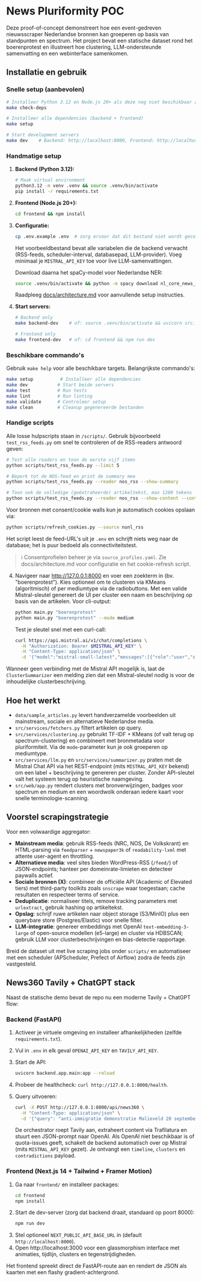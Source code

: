 # News Pluriformity POC

Deze proof-of-concept demonstreert hoe een event-gedreven nieuwsscraper Nederlandse bronnen kan groeperen op basis van standpunten en spectrum. Het project bevat een statische dataset rond het boerenprotest en illustreert hoe clustering, LLM-ondersteunde samenvatting en een webinterface samenkomen.

## Installatie en gebruik

### Snelle setup (aanbevolen)

```bash
# Installeer Python 3.12 en Node.js 20+ als deze nog niet beschikbaar zijn
make check-deps

# Installeer alle dependencies (backend + frontend)
make setup

# Start development servers
make dev    # Backend: http://localhost:8000, Frontend: http://localhost:3000
```

### Handmatige setup

1. **Backend (Python 3.12):**
   ```bash
   # Maak virtual environment
   python3.12 -m venv .venv && source .venv/bin/activate
   pip install -r requirements.txt
   ```

2. **Frontend (Node.js 20+):**
   ```bash
   cd frontend && npm install
   ```

3. **Configuratie:**
   ```bash
   cp .env.example .env  # zorg ervoor dat dit bestand niet wordt gecommit
   ```
   Het voorbeeldbestand bevat alle variabelen die de backend verwacht (RSS-feeds, scheduler-interval, databasepad, LLM-provider). Voeg minimaal je `MISTRAL_API_KEY` toe voor live LLM-samenvattingen.

   Download daarna het spaCy-model voor Nederlandse NER:
   ```bash
   source .venv/bin/activate && python -m spacy download nl_core_news_lg
   ```

   Raadpleeg [docs/architecture.md](docs/architecture.md) voor aanvullende setup instructies.

4. **Start servers:**
   ```bash
   # Backend only
   make backend-dev    # of: source .venv/bin/activate && uvicorn src.web.app:app --reload

   # Frontend only
   make frontend-dev   # of: cd frontend && npm run dev
   ```

### Beschikbare commando's

Gebruik `make help` voor alle beschikbare targets. Belangrijkste commando's:

```bash
make setup          # Installeer alle dependencies
make dev           # Start beide servers
make test          # Run tests
make lint          # Run linting
make validate      # Controleer setup
make clean         # Cleanup gegenereerde bestanden
```
### Handige scripts

Alle losse hulpscripts staan in `/scripts/`. Gebruik bijvoorbeeld `test_rss_feeds.py` om snel te controleren of de RSS-readers antwoord geven:

```bash
# Test alle readers en toon de eerste vijf items
python scripts/test_rss_feeds.py --limit 5

# Beperk tot de NOS-feed en print de summary mee
python scripts/test_rss_feeds.py --reader nos_rss --show-summary

# Toon ook de volledige (geëxtraheerde) artikeltekst, max 1200 tekens
python scripts/test_rss_feeds.py --reader nos_rss --show-content --content-limit 1200
```

Voor bronnen met consent/cookie walls kun je automatisch cookies opslaan via:

```bash
python scripts/refresh_cookies.py --source nunl_rss
```

Het script leest de feed-URL's uit je `.env` en schrijft niets weg naar de database; het is puur bedoeld als connectiviteitstest.

> ℹ️ Consentprofielen beheer je via `source_profiles.yaml`. Zie docs/architecture.md voor configuratie en het cookie-refresh script.

4. Navigeer naar http://127.0.0.1:8000 en voer een zoekterm in (bv. "boerenprotest"). Kies optioneel om te clusteren via KMeans (algoritmisch) of per mediumtype via de radiobuttons. Met een valide Mistral-sleutel genereert de UI per cluster een naam en beschrijving op basis van de artikelen.
   Voor cli-output:
   ```bash
   python main.py "boerenprotest"
   python main.py "boerenprotest" --mode medium
   ```
   Test je sleutel snel met een curl-call:
   ```bash
   curl https://api.mistral.ai/v1/chat/completions \
     -H "Authorization: Bearer $MISTRAL_API_KEY" \
     -H "Content-Type: application/json" \
     -d '{"model":"mistral-small-latest","messages":[{"role":"user","content":"Hallo Mistral"}]}'
   ```

Wanneer geen verbinding met de Mistral API mogelijk is, laat de `ClusterSummarizer` een melding zien dat een Mistral-sleutel nodig is voor de inhoudelijke clusterbeschrijving.

## Hoe het werkt

- `data/sample_articles.py` levert handverzamelde voorbeelden uit mainstream, sociale en alternatieve Nederlandse media.
- `src/services/fetchers.py` filtert artikelen op query.
- `src/services/clustering.py` gebruikt TF-IDF + KMeans (of valt terug op spectrum-clustering) en combineert met bronmetadata voor pluriformiteit. Via de `mode`-parameter kun je ook groeperen op mediumtype.
- `src/services/llm.py` en `src/services/summarizer.py` praten met de Mistral Chat API via het REST-endpoint (mits `MISTRAL_API_KEY` bekend) om een label + beschrijving te genereren per cluster. Zonder API-sleutel valt het systeem terug op heuristische naamgeving.
- `src/web/app.py` rendert clusters met bronverwijzingen, badges voor spectrum en medium en een woordwolk onderaan iedere kaart voor snelle terminologie-scanning.

## Voorstel scrapingstrategie

Voor een volwaardige aggregator:

- **Mainstream media**: gebruik RSS-feeds (NRC, NOS, De Volkskrant) en HTML-parsing via `feedparser` + `newspaper3k` of `readability-lxml` met attente user-agent en throttling.
- **Alternatieve media**: veel sites bieden WordPress-RSS (`/feed/`) of JSON-endpoints; hanteer per domeinrate-limieten en detecteer paywalls actief.
- **Sociale bronnen (X)**: combineer de officiële API (Academic of Elevated tiers) met third-party toolkits zoals `snscrape` waar toegestaan; cache resultaten en respecteer terms of service.
- **Deduplicatie**: normaliseer titels, remove tracking parameters met `urlextract`, gebruik hashing op artikeltekst.
- **Opslag**: schrijf ruwe artikelen naar object storage (S3/MinIO) plus een querybare store (Postgres/Elastic) voor snelle filter.
- **LLM-integratie**: genereer embeddings met OpenAI `text-embedding-3-large` of open-source modellen (e5-large) en cluster via HDBSCAN; gebruik LLM voor clusterbeschrijvingen en bias-detectie rapportage.

Breid de dataset uit met live scraping jobs onder `scripts/` en automatiseer met een scheduler (APScheduler, Prefect of Airflow) zodra de feeds zijn vastgesteld.

## News360 Tavily + ChatGPT stack

Naast de statische demo bevat de repo nu een moderne Tavily + ChatGPT flow:

### Backend (FastAPI)

1. Activeer je virtuele omgeving en installeer afhankelijkheden (zelfde `requirements.txt`).
2. Vul in `.env` in elk geval `OPENAI_API_KEY` en `TAVILY_API_KEY`.
3. Start de API:
   ```bash
   uvicorn backend.app.main:app --reload
   ```
4. Probeer de healthcheck: `curl http://127.0.0.1:8000/health`.
5. Query uitvoeren:
   ```bash
   curl -X POST http://127.0.0.1:8000/api/news360 \
     -H "Content-Type: application/json" \
     -d '{"query": "anti-immigratie demonstratie Malieveld 20 september 2025"}'
   ```

   De orchestrator roept Tavily aan, extraheert content via Trafilatura en stuurt een JSON-prompt naar OpenAI. Als OpenAI niet beschikbaar is of quota-issues geeft, schakelt de backend automatisch over op Mistral (mits `MISTRAL_API_KEY` gezet). Je ontvangt een `timeline`, `clusters` en `contradictions` payload.

### Frontend (Next.js 14 + Tailwind + Framer Motion)

1. Ga naar `frontend/` en installeer packages:
   ```bash
   cd frontend
   npm install
   ```
2. Start de dev-server (zorg dat backend draait, standaard op poort 8000):
   ```bash
   npm run dev
   ```
3. Stel optioneel `NEXT_PUBLIC_API_BASE_URL` in (default `http://localhost:8000`).
4. Open http://localhost:3000 voor een glassmorphism interface met animaties, tijdlijn, clusters en tegenstrijdigheden.

Het frontend spreekt direct de FastAPI-route aan en rendert de JSON als kaarten met een flashy gradient-achtergrond.
